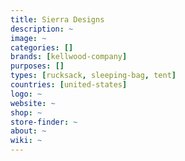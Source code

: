 ```yaml
---
title: Sierra Designs 
description: ~
image: ~
categories: []
brands: [kellwood-company]
purposes: []
types: [rucksack, sleeping-bag, tent]
countries: [united-states]
logo: ~
website: ~
shop: ~
store-finder: ~
about: ~
wiki: ~
---
```

